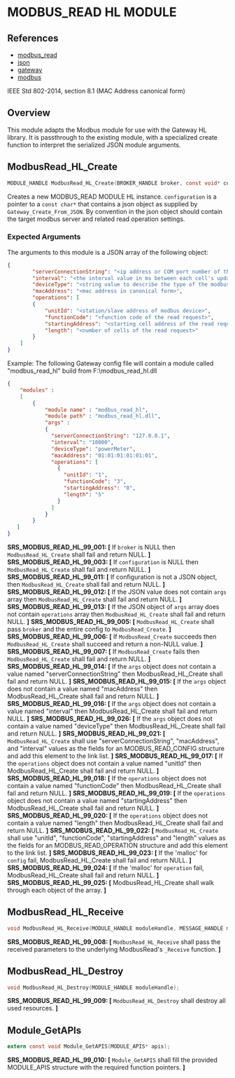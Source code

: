 # MODBUS_READ HL MODULE

## References
* [modbus_read](./modbus_read.md)
* [json](http://www.json.org)
* [gateway](../../../../devdoc/gateway_requirements.md)
* [modbus](https://en.wikipedia.org/wiki/Modbus)

IEEE Std 802-2014, section 8.1 (MAC Address canonical form)

## Overview

This module adapts the Modbus module for use with the Gateway HL library. It is passthrough to the existing module,
with a specialized create function to interpret the serialized JSON module arguments.

## ModbusRead_HL_Create
```c
MODULE_HANDLE ModbusRead_HL_Create(BROKER_HANDLE broker, const void* configuration);
```
Creates a new MODBUS_READ MODULE HL instance. `configuration` is a pointer to a `const char*` that contains a json object as supplied by `Gateway_Create_From_JSON`.
By convention in the json object should contain the target modbus server and related read operation settings.

### Expected Arguments

The arguments to this module is a JSON array of the following object:
```json
{
		"serverConnectionString": "<ip address or COM port number of the modbus connection>",
		"interval": "<the interval value in ms between each cell's update>",
		"deviceType": "<string value to describe the type of the modbus device>",
		"macAddress": "<mac address in canonical form>",
		"operations": [
		{
			"unitId": "<station/slave address of modbus device>",
			"functionCode": "<function code of the read request>",
			"startingAddress": "<starting cell address of the read request>",
			"length": "<number of cells of the read request>"
		}
    ]
}	
```
Example:
The following Gateway config file will contain a module called "modbus_read_hl" build from F:\modbus_read_hl.dll
```json
{
    "modules" :
    [ 
        {
            "module name" : "modbus_read_hl",
            "module path" : "modbus_read_hl.dll",
            "args" : 
            {
              "serverConnectionString": "127.0.0.1",
              "interval": "10000",
			  "deviceType": "powerMeter",
              "macAddress": "01:01:01:01:01:01",
              "operations": [
                {
                  "unitId": "1",
                  "functionCode": "3",
                  "startingAddress": "0",
                  "length": "5"
                }
              ]
            }
        }
   ]
}
```



**SRS_MODBUS_READ_HL_99_001: [** If `broker` is NULL then `ModbusRead_HL_Create` shall fail and return NULL. **]**
**SRS_MODBUS_READ_HL_99_003: [** If `configuration` is NULL then `ModbusRead_HL_Create` shall fail and return NULL. **]**
**SRS_MODBUS_READ_HL_99_011: [** If configuration is not a JSON object, then `ModbusRead_HL_Create` shall fail and return NULL. **]**
**SRS_MODBUS_READ_HL_99_012: [** If the JSON value does not contain `args` array then `ModbusRead_HL_Create` shall fail and return NULL. **]**
**SRS_MODBUS_READ_HL_99_013: [** If the JSON object of `args` array does not contain `operations` array then `ModbusRead_HL_Create` shall fail and return NULL. **]**
**SRS_MODBUS_READ_HL_99_005: [** `ModbusRead_HL_Create` shall pass `broker` and the entire config to `ModbusRead_Create`. **]**
**SRS_MODBUS_READ_HL_99_006: [** If `ModbusRead_Create` succeeds then `ModbusRead_HL_Create` shall succeed and return a non-NULL value. **]**
**SRS_MODBUS_READ_HL_99_007: [** If `ModbusRead_Create` fails then `ModbusRead_HL_Create` shall fail and return NULL. **]**
**SRS_MODBUS_READ_HL_99_014: [** If the `args` object does not contain a value named "serverConnectionString" then ModbusRead_HL_Create shall fail and return NULL. **]**
**SRS_MODBUS_READ_HL_99_015: [** If the `args` object does not contain a value named "macAddress" then ModbusRead_HL_Create shall fail and return NULL. **]**
**SRS_MODBUS_READ_HL_99_016: [** If the `args` object does not contain a value named "interval" then ModbusRead_HL_Create shall fail and return NULL. **]**
**SRS_MODBUS_READ_HL_99_026: [** If the `args` object does not contain a value named "deviceType" then ModbusRead_HL_Create shall fail and return NULL. **]**
**SRS_MODBUS_READ_HL_99_021: [** `ModbusRead_HL_Create` shall use "serverConnectionString", "macAddress", and "interval" values as the fields for an MODBUS_READ_CONFIG structure and add this element to the link list. **]**
**SRS_MODBUS_READ_HL_99_017: [** If the `operations` object does not contain a value named "unitId" then ModbusRead_HL_Create shall fail and return NULL. **]**
**SRS_MODBUS_READ_HL_99_018: [** If the `operations` object does not contain a value named "functionCode" then ModbusRead_HL_Create shall fail and return NULL. **]**
**SRS_MODBUS_READ_HL_99_019: [** If the `operations` object does not contain a value named "startingAddress" then ModbusRead_HL_Create shall fail and return NULL. **]**
**SRS_MODBUS_READ_HL_99_020: [** If the `operations` object does not contain a value named "length" then ModbusRead_HL_Create shall fail and return NULL. **]**
**SRS_MODBUS_READ_HL_99_022: [** `ModbusRead_HL_Create` shall use "unitId", "functionCode", "startingAddress" and "length" values as the fields for an MODBUS_READ_OPERATION structure and add this element to the link list. **]**
**SRS_MODBUS_READ_HL_99_023: [** If the 'malloc' for `config` fail, ModbusRead_HL_Create shall fail and return NULL. **]**
**SRS_MODBUS_READ_HL_99_024: [** If the 'malloc' for `operation` fail, ModbusRead_HL_Create shall fail and return NULL. **]**
**SRS_MODBUS_READ_HL_99_025: [** ModbusRead_HL_Create shall walk through each object of the array. **]**

## ModbusRead_HL_Receive
```c
void ModbusRead_HL_Receive(MODULE_HANDLE moduleHandle, MESSAGE_HANDLE messageHandle);
```
**SRS_MODBUS_READ_HL_99_008: [** `ModbusRead_HL_Receive` shall pass the received parameters to the underlying ModbusRead's `_Receive` function. **]** 


## ModbusRead_HL_Destroy
```c
void ModbusRead_HL_Destroy(MODULE_HANDLE moduleHandle);
```
**SRS_MODBUS_READ_HL_99_009: [** `ModbusRead_HL_Destroy` shall destroy all used resources. **]**

## Module_GetAPIs
```c
extern const void Module_GetAPIS(MODULE_APIS* apis);
```
**SRS_MODBUS_READ_HL_99_010: [** `Module_GetAPIS` shall fill the provided MODULE_APIS structure with the required function pointers. **]**